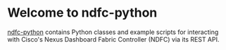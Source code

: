 # Welcome to ndfc-python

[ndfc-python](https://github.com/allenrobel/ndfc-python) contains Python classes and
example scripts for interacting with Cisco's Nexus Dashboard Fabric Controller (NDFC)
via its REST API.
